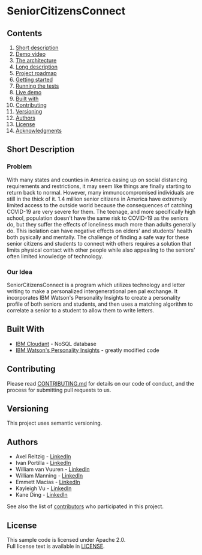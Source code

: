 # SeniorCitizensConnect

## Contents

1. [Short description](#short-description)
1. [Demo video](#demo-video)
1. [The architecture](#the-architecture)
1. [Long description](#long-description)
1. [Project roadmap](#project-roadmap)
1. [Getting started](#getting-started)
1. [Running the tests](#running-the-tests)
1. [Live demo](#live-demo)
1. [Built with](#built-with)
1. [Contributing](#contributing)
1. [Versioning](#versioning)
1. [Authors](#authors)
1. [License](#license)
1. [Acknowledgments](#acknowledgments)

## Short Description

### Problem

With many states and counties in America easing up on social distancing requirements and restrictions, it may seem like things are finally starting to return back to normal. However, many immunocompromised individuals are still in the thick of it. 1.4 million senior citizens in America have extremely limited access to the outside world because the consequences of catching COVID-19 are very severe for them. The teenage, and more specifically high school, population doesn't have the same risk to COVID-19 as the seniors do, but they suffer the effects of loneliness much more than adults generally do. This isolation can have negative effects on elders' and students' health both pysically and mentally. The challenge of finding a safe way for these senior citizens and students to connect with others requires a solution that limits physical contact with other people while also appealing to the seniors' often limited knowledge of technology. 

### Our Idea

SeniorCitizensConnect is a program which utilizes technology and letter writing to make a personalized intergenerational pen pal exchange. It incorporates IBM Watson's Personality Insights to create a personality profile of both seniors and students, and then uses a matching algorithm to correlate a senior to a student to allow them to write letters. 

## Built With

- [IBM Cloudant](https://cloud.ibm.com/catalog?search=cloudant#search_results) - NoSQL database
- [IBM Watson's Personality Insights](https://personality-insights-demo.ng.bluemix.net/) - greatly modified code

## Contributing

Please read [CONTRIBUTING.md](CONTRIBUTING.md) for details on our code of conduct, and the process for submitting pull requests to us.

## Versioning

This project uses semantic versioning.

## Authors

- Axel Reitzig - [LinkedIn](https://www.linkedin.com/in/areitzig/)
- Ivan Portilla - [LinkedIn](https://www.linkedin.com/in/ivanportilla/)
- William van Vuuren - [LinkedIn](https://www.linkedin.com/in/william-van-vuuren-0830081a3/)
- William Manning - [LinkedIn](https://www.linkedin.com/in/will-manning-389a391a2/)
- Emmett Macias - [LinkedIn](https://www.linkedin.com/in/emmett-macias-37051115a/)
- Kayleigh Vu - [LinkedIn](https://www.linkedin.com/in/kayleigh-vu-433a391a2/)
- Kane Ding - [LinkedIn](https://www.linkedin.com/in/kane-ding-a04a371a2/)

See also the list of [contributors](https://github.com/Code-and-Response/Project-Sample/graphs/contributors) who participated in this project.

## License

This sample code is licensed under Apache 2.0.  
Full license text is available in [LICENSE](LICENSE).
